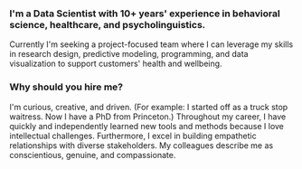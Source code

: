 ### I'm a Data Scientist with 10+ years' experience in behavioral science, healthcare, and psycholinguistics. 

Currently I'm seeking a project-focused team where I can leverage my skills in research design, predictive modeling, programming, and data visualization to support customers' health and wellbeing.

### Why should you hire me?

I'm curious, creative, and driven. (For example: I started off as a truck stop waitress. Now I have a PhD from Princeton.) Throughout my career, I have quickly and independently learned new tools and methods because I love intellectual challenges. Furthermore, I excel in building empathetic relationships with diverse stakeholders. My colleagues describe me as conscientious, genuine, and compassionate.
